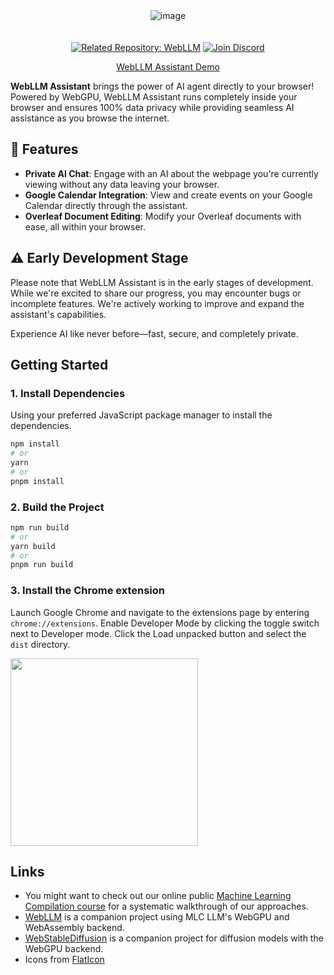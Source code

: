 <div align="center">
<img alt="image" src="./docs/webllm-assistant.png" style="margin-bottom: 20px;" />

<a href="https://github.com/mlc-ai/web-llm"><img alt="Related Repository: WebLLM" src="https://img.shields.io/badge/Related_Repo-WebLLM-fafbfc?logo=github"></a>
<a href="https://discord.gg/9Xpy2HGBuD"><img alt="Join Discord" src="https://img.shields.io/badge/Join-Discord-7289DA?logo=discord&logoColor=white"></a>

[WebLLM Assistant Demo](https://github.com/user-attachments/assets/97642edd-cf55-4797-903f-a1e2bfeb6982)

</div>

**WebLLM Assistant** brings the power of AI agent directly to your browser! Powered by WebGPU, WebLLM Assistant runs completely inside your browser and ensures 100% data privacy while providing seamless AI assistance as you browse the internet.

## 🚀 Features

- **Private AI Chat**: Engage with an AI about the webpage you're currently viewing without any data leaving your browser.
- **Google Calendar Integration**: View and create events on your Google Calendar directly through the assistant.
- **Overleaf Document Editing**: Modify your Overleaf documents with ease, all within your browser.

## ⚠️ Early Development Stage

Please note that WebLLM Assistant is in the early stages of development. While we're excited to share our progress, you may encounter bugs or incomplete features. We're actively working to improve and expand the assistant's capabilities.

Experience AI like never before—fast, secure, and completely private.

## Getting Started

### 1. Install Dependencies

Using your preferred JavaScript package manager to install the dependencies.

```bash
npm install
# or
yarn
# or
pnpm install
```

### 2. Build the Project

```bash
npm run build
# or
yarn build
# or
pnpm run build
```

### 3. Install the Chrome extension <a id='step6'></a>

Launch Google Chrome and navigate to the extensions page by entering `chrome://extensions`. Enable Developer Mode by clicking the toggle switch next to Developer mode. Click the Load unpacked button and select the `dist` directory.

<img src="https://github.com/mlc-ai/mlc-assistant/assets/11940172/cdb18fb3-24c5-41bf-9a40-484692c2150a" width="300">

## Links

- You might want to check out our online public [Machine Learning Compilation course](https://mlc.ai) for a systematic
  walkthrough of our approaches.
- [WebLLM](https://webllm.mlc.ai/) is a companion project using MLC LLM's WebGPU and WebAssembly backend.
- [WebStableDiffusion](https://websd.mlc.ai/) is a companion project for diffusion models with the WebGPU backend.
- Icons from [FlatIcon](https://www.flaticon.com/)
